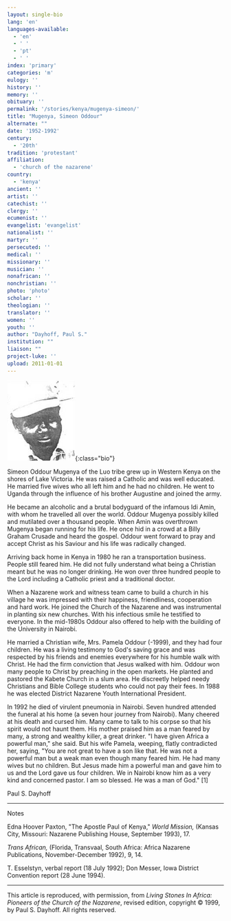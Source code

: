 ```yaml
---
layout: single-bio
lang: 'en'
languages-available:
  - 'en'
  - ' '
  - 'pt'
  - ' '
index: 'primary'
categories: 'm'
eulogy: ''
history: ''
memory: ''
obituary: ''
permalink: '/stories/kenya/mugenya-simeon/'
title: "Mugenya, Simeon Oddour"
alternate: ""
date: '1952-1992'
century:
  - '20th'
tradition: 'protestant'
affiliation:
  - 'church of the nazarene'
country:
  - 'kenya'
ancient: ''
artist: ''
catechist: ''
clergy: ''
ecumenist: ''
evangelist: 'evangelist'
nationalist: ''
martyr: ''
persecuted: ''
medical: ''
missionary: ''
musician: ''
nonafrican: ''
nonchristian: ''
photo: 'photo'
scholar: ''
theologian: ''
translator: ''
women: ''
youth: ''
author: "Dayhoff, Paul S."
institution: ""
liaison: ""
project-luke: ''
upload: 2011-01-01
---
```


![Simeon Mugenya](/images/bio-pics/kenya/mugenya-simeon/mugenya-simeon.jpg){:class="bio"}

Simeon Oddour Mugenya of the Luo tribe grew up in Western Kenya on the shores of Lake Victoria.  He was raised a Catholic and was well educated.  He married five wives who all left him and he had no children.  He went to Uganda through the influence of his brother Augustine and joined the army.

He became an alcoholic and a brutal bodyguard of the infamous Idi Amin, with whom he travelled all over the world.  Oddour Mugenya possibly killed and mutilated over a thousand people.  When Amin was overthrown Mugenya began running for his life.  He once hid in a crowd at a Billy Graham Crusade and heard the gospel.  Oddour went forward to pray and accept Christ as his Saviour and his life was radically changed.

Arriving back home in Kenya in 1980 he ran a transportation business.  People still feared him.  He did not fully understand what being a Christian meant but he was no longer drinking.  He won over three hundred people to the Lord including a Catholic priest and a traditional doctor.

When a Nazarene work and witness team came to build a church in his village he was impressed with their happiness, friendliness, cooperation and hard work.  He joined the Church of the Nazarene and was instrumental in planting six new churches.  With his infectious smile he testified to everyone.  In the mid-1980s Oddour also offered to help with the building of the University in Nairobi.

He married a Christian wife, Mrs. Pamela Oddour (-1999), and they had four children.  He was a living testimony to God's saving grace and was respected by his friends and enemies everywhere for his humble walk with Christ. He had the firm conviction that Jesus walked with him.  Oddour won many people to Christ by preaching in the open markets.  He planted and pastored the Kabete Church in a slum area.  He discreetly helped needy Christians and Bible College students who could not pay their fees.  In 1988 he was elected District Nazarene Youth International President.

In 1992 he died of virulent pneumonia in Nairobi.  Seven hundred attended the funeral at his home (a seven hour journey from Nairobi).  Many cheered at his death and cursed him.  Many came to talk to his corpse so that his spirit would not haunt them.  His mother praised him as a man feared by many, a strong and wealthy killer, a great drinker. "I have given Africa a powerful man," she said.  But his wife Pamela, weeping, flatly contradicted her, saying, "You are not great to have a son like that.  He was not a powerful man but a weak man even though many feared him.  He had many wives but no children.  But Jesus made him a powerful man and gave him to us and the Lord gave us four children.  We in Nairobi know him as a very kind and concerned pastor.  I am so blessed.  He was a man of God." [1]

Paul S. Dayhoff

---

Notes

Edna Hoover Paxton, "The Apostle Paul of Kenya," *World Mission,* (Kansas City, Missouri: Nazarene Publishing House, September 1993), 17.

*Trans African,* (Florida, Transvaal, South Africa: Africa Nazarene Publications, November-December 1992), 9, 14.

T. Esselstyn, verbal report (18 July 1992); Don Messer, Iowa District Convention report (28 June 1994).

---

This article is reproduced, with permission, from *Living Stones In Africa: Pioneers of the Church of the Nazarene*, revised edition, copyright &copy; 1999, by Paul S. Dayhoff.  All rights reserved.
